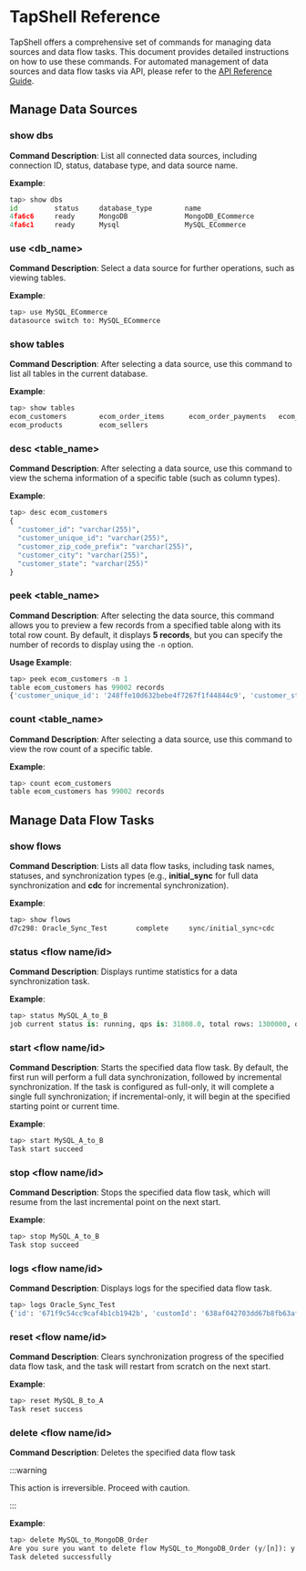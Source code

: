 # TapShell Reference

TapShell offers a comprehensive set of commands for managing data sources and data flow tasks. This document provides detailed instructions on how to use these commands. For automated management of data sources and data flow tasks via API, please refer to the [API Reference Guide](api-reference/README.md).

## Manage Data Sources

### show dbs

**Command Description**: List all connected data sources, including connection ID, status, database type, and data source name.

**Example**:

```python
tap> show dbs
id         status     database_type        name                                      
4fa6c6     ready      MongoDB              MongoDB_ECommerce                       
4fa6c1     ready      Mysql                MySQL_ECommerce  
```

### use <db_name>

**Command Description**: Select a data source for further operations, such as viewing tables.

**Example**:

```python
tap> use MySQL_ECommerce
datasource switch to: MySQL_ECommerce
```

### show tables

**Command Description**: After selecting a data source, use this command to list all tables in the current database.

**Example**:

```python
tap> show tables
ecom_customers        ecom_order_items      ecom_order_payments   ecom_orders           ecom_product_category 
ecom_products         ecom_sellers   
```

### desc <table_name>

**Command Description**: After selecting a data source, use this command to view the schema information of a specific table (such as column types).

**Example**:

```python
tap> desc ecom_customers
{
  "customer_id": "varchar(255)",
  "customer_unique_id": "varchar(255)",
  "customer_zip_code_prefix": "varchar(255)",
  "customer_city": "varchar(255)",
  "customer_state": "varchar(255)"
}
```

### **peek <table_name>**

**Command Description**: After selecting the data source, this command allows you to preview a few records from a specified table along with its total row count. By default, it displays **5 records**, but you can specify the number of records to display using the `-n` option.

**Usage Example**:

```python
tap> peek ecom_customers -n 1
table ecom_customers has 99002 records                                                                                                         
{'customer_unique_id': '248ffe10d632bebe4f7267f1f44844c9', 'customer_state': 'SP', 'customer_id': '00012a2ce6f8dcda20d059ce98491703', 'customer_zip_code_prefix': '06273', 'customer_city': 'CITY_osasco'}
```

### count  <table_name>

**Command Description**: After selecting a data source, use this command to view the row count of a specific table.

**Example**:

```python
tap> count ecom_customers
table ecom_customers has 99002 records  
```

## Manage Data Flow Tasks

### show flows

**Command Description**: Lists all data flow tasks, including task names, statuses, and synchronization types (e.g., **initial_sync** for full data synchronization and **cdc** for incremental synchronization).

**Example**:

```python
tap> show flows
d7c298: Oracle_Sync_Test       complete     sync/initial_sync+cdc
```

### **status <flow name/id>**

**Command Description**: Displays runtime statistics for a data synchronization task.

**Example**:

```python
tap> status MySQL_A_to_B
job current status is: running, qps is: 31808.0, total rows: 1300000, delay is: 706ms
```

### <span id="start">start</span> <flow name/id>

**Command Description**: Starts the specified data flow task. By default, the first run will perform a full data synchronization, followed by incremental synchronization. If the task is configured as full-only, it will complete a single full synchronization; if incremental-only, it will begin at the specified starting point or current time.

**Example**:

```python
tap> start MySQL_A_to_B
Task start succeed 
```

### stop <flow name/id>

**Command Description**: Stops the specified data flow task, which will resume from the last incremental point on the next start.

**Example**:

```python
tap> stop MySQL_A_to_B
Task stop succeed 
```

### **logs <flow name/id>**

**Command Description**: Displays logs for the specified data flow task.

```python
tap> logs Oracle_Sync_Test
{'id': '671f9c54cc9caf4b1cb1942b', 'customId': '638af042703dd67b8fb63af8', 'level': 'INFO', 'timestamp': 1730124884471, 'date': '2024-10-28T14:14:43.568+00:00', 'taskId': '668f197a37800f4b2a167806', 'taskRecordId': '671f9bee548ec6691e89681c', 'taskName': 'MySQL_A_to_B', 'nodeId': '4eb098ee-19f8-4e63-a7bf-9d7e726c62ea', 'nodeName': 'Region_A', 'message': 'Node Region_A[4eb098ee-19f8-4e63-a7bf-9d7e726c62ea] start preload schema,table counts: 1', 'logTags': [], 'data': [], 'user_id': '638af042c162f518b1b9bdf4'}
```

### reset <flow name/id>

**Command Description**: Clears synchronization progress of  the specified data flow task, and the task will restart from scratch on the next start.

**Example**:

```python
tap> reset MySQL_B_to_A
Task reset success 
```

### delete <flow name/id>

**Command Description**: Deletes the specified data flow task

:::warning

This action is irreversible. Proceed with caution.

:::

**Example**:

```python
tap> delete MySQL_to_MongoDB_Order
Are you sure you want to delete flow MySQL_to_MongoDB_Order (y/[n]): y
Task deleted successfully            
```

